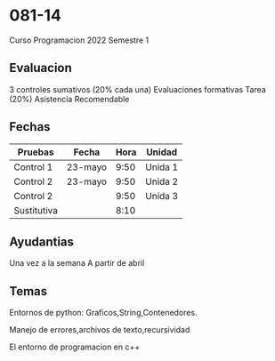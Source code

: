 # 081-14
Curso Programacion 2022 Semestre 1

## Evaluacion

3 controles sumativos (20% cada una)
Evaluaciones formativas
Tarea (20%)
Asistencia Recomendable

## Fechas

| Pruebas           | Fecha       | Hora          | Unidad       |
|-------------------|-------------|---------------|--------------|
| Control 1         | 23-mayo     | 9:50          | Unida 1      |
| Control 2         | 23-mayo     | 9:50          | Unida 2      |
| Control 2         |             | 9:50          | Unida 3      |
| Sustitutiva       |             | 8:10          |              |

## Ayudantias

Una vez a la semana
A partir de abril

## Temas

Entornos de python: Graficos,String,Contenedores.

Manejo de errores,archivos de texto,recursividad

El entorno de programacion en c++
